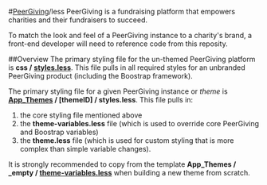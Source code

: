 #[PeerGiving](www.peergiving.com)/less
PeerGiving is a fundraising platform that empowers charities and their fundraisers to succeed. 

To match the look and feel of a PeerGiving instance to a charity's brand, a front-end developer will need to reference code from this reposity.

##Overview
The primary styling file for the un-themed PeerGiving platform is **css /** [**styles.less**](https://github.com/PeerGivingSolutions/themes/blob/master/css/styles.less). This file pulls in all required styles for an unbranded PeerGiving product (including the Boostrap framework).

The primary styling file for a given PeerGiving instance or *theme* is **[App_Themes](https://github.com/PeerGivingSolutions/themes/tree/master/App_Themes) / [themeID] / styles.less**. This file pulls in:
1. the core styling file mentioned above
2. the **theme-variables.less** file (which is used to override core PeerGiving and Boostrap variables)
3. the **theme.less** file (which is used for custom styling that is more complex than simple variable changes).

It is strongly recommended to copy from the template **App_Themes / _empty / [theme-variables.less](https://github.com/PeerGivingSolutions/themes/tree/master/App_Themes/_empty/theme-variables.less)** when building a new theme from scratch.


